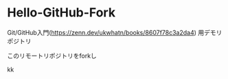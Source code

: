 # Hello-GitHub-Fork
 Git/GitHub入門(https://zenn.dev/ukwhatn/books/8607f78c3a2da4) 用デモリポジトリ
 
 このリモートリポジトリをforkし
 
 kk